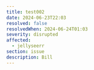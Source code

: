 ```yaml
---
title: test002
date: 2024-06-23T22:03
resolved: false
resolvedWhen: 2024-06-24T01:03
severity: disrupted
affected:
  - jellyseerr
section: issue
description: Bill
---
```

